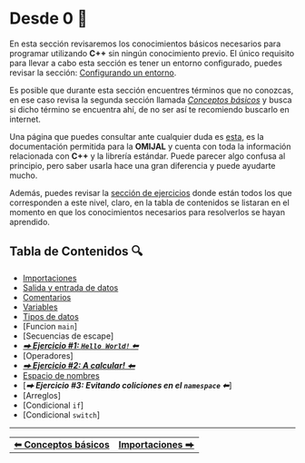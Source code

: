 # Desde 0 🔰

En esta sección revisaremos los conocimientos básicos necesarios para programar utilizando **C++** sin ningún conocimiento previo. El único requisito para llevar a cabo esta sección es tener un entorno configurado, puedes revisar la sección: [Configurando un entorno](../setup/README.md).

Es posible que durante esta sección encuentres términos que no conozcas, en ese caso revisa la segunda sección llamada *[Conceptos básicos](../concepts/README.md)* y busca si dicho término se encuentra ahí, de no ser así te recomiendo buscarlo en internet.

Una página que puedes consultar ante cualquier duda es [esta](https://arena.omegaup.com/docs/cpp/en/cpp.html), es la documentación permitida para la **OMIJAL** y cuenta con toda la información relacionada con **C++** y la librería estándar. Puede parecer algo confusa al principio, pero saber usarla hace una gran diferencia y puede ayudarte mucho.

Además, puedes revisar la [sección de ejercicios](./practice.md) donde están todos los que corresponden a este nivel, claro, en la tabla de contenidos se listaran en el momento en que los conocimientos necesarios para resolverlos se hayan aprendido.



## Tabla de Contenidos 🔍

- [Importaciones](./include.md)
- [Salida y entrada de datos](./input-output.md)
- [Comentarios](./comments.md)
- [Variables](./variables.md)
- [Tipos de datos](./data-types.md)
- [Funcion `main`]
- [Secuencias de escape]
- [***⮕ Ejercicio #1: `Hello World!` ⬅***](./practice.md#ejercicio-1-hello-world)
- [Operadores]
- [***⮕ Ejercicio #2: A calcular! ⬅***](./practice.md#ejercicio-2-a-calcular)
- [Espacio de nombres](./namespace.md)
- [***⮕ Ejercicio #3: Evitando coliciones en el `namespace` ⬅***]
- [Arreglos]
- [Condicional `if`]
- [Condicional `switch`]



<hr><div align="center"><table><tr>
  <td><b><a href="../concepts/README.md">⬅ Conceptos básicos</a></b></td>
  <td><b><a href="./include.md">Importaciones ⮕</a></b></td>
</tr></table></div>